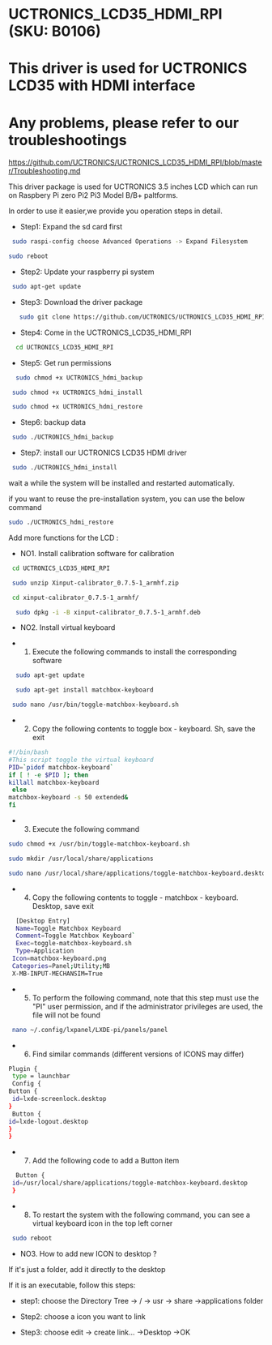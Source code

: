 # UCTRONICS_LCD35_HDMI_RPI (SKU: B0106)
# This driver is used for UCTRONICS LCD35 with HDMI interface 
# Any problems, please refer to our troubleshootings 

https://github.com/UCTRONICS/UCTRONICS_LCD35_HDMI_RPI/blob/master/Troubleshooting.md

This driver package is used for UCTRONICS 3.5 inches LCD which can run on Raspbery Pi zero Pi2 Pi3 Model B/B+ paltforms.

In order to use it easier,we provide you operation steps in detail. 

- Step1: Expand the sd card first
```Bash
 sudo raspi-config choose Advanced Operations -> Expand Filesystem 
 ```
 ```Bash
 sudo reboot
 ``` 
- Step2: Update your raspberry pi system
```Bash
 sudo apt-get update
```
- Step3: Download the driver package
```Bash
   sudo git clone https://github.com/UCTRONICS/UCTRONICS_LCD35_HDMI_RPI.git
```
- Step4: Come in the UCTRONICS_LCD35_HDMI_RPI
```Bash
  cd UCTRONICS_LCD35_HDMI_RPI
```
- Step5: Get run permissions
```Bash
  sudo chmod +x UCTRONICS_hdmi_backup
 ```
 ```Bash
  sudo chmod +x UCTRONICS_hdmi_install
 ```
 ```Bash
  sudo chmod +x UCTRONICS_hdmi_restore
 ```
- Step6: backup data
```Bash
 sudo ./UCTRONICS_hdmi_backup
 ``` 
- Step7: install our UCTRONICS LCD35 HDMI driver
```Bash
 sudo ./UCTRONICS_hdmi_install
``` 
wait a while the system will be installed and restarted automatically.

if you want to reuse the pre-installation system, you can use the below command

 ```Bash
 sudo ./UCTRONICS_hdmi_restore
 ```
 
 Add more functions for the LCD :
 
 - NO1. Install calibration software for calibration
 ```Bash
  cd UCTRONICS_LCD35_HDMI_RPI
 ```
 ```Bash
  sudo unzip Xinput-calibrator_0.7.5-1_armhf.zip 
 ```
 ```Bash
  cd xinput-calibrator_0.7.5-1_armhf/
```
```Bash
  sudo dpkg -i -B xinput-calibrator_0.7.5-1_armhf.deb
```

- NO2. Install virtual keyboard

- 1. Execute the following commands to install the corresponding software
```Bash
  sudo apt-get update
```
```Bash
  sudo apt-get install matchbox-keyboard
 ```
 ```Bash
  sudo nano /usr/bin/toggle-matchbox-keyboard.sh
 ```
- 2. Copy the following contents to toggle box - keyboard. Sh, save the exit
```Bash
#!/bin/bash
#This script toggle the virtual keyboard
PID=`pidof matchbox-keyboard`
if [ ! -e $PID ]; then
killall matchbox-keyboard
 else
matchbox-keyboard -s 50 extended&
fi
```
- 3. Execute the following command
```Bash
sudo chmod +x /usr/bin/toggle-matchbox-keyboard.sh
```
```Bash
sudo mkdir /usr/local/share/applications
```
```Bash
sudo nano /usr/local/share/applications/toggle-matchbox-keyboard.desktop
```
- 4. Copy the following contents to toggle - matchbox - keyboard. Desktop, save exit 
```Bash
  [Desktop Entry]
  Name=Toggle Matchbox Keyboard
  Comment=Toggle Matchbox Keyboard`
  Exec=toggle-matchbox-keyboard.sh
  Type=Application
 Icon=matchbox-keyboard.png
 Categories=Panel;Utility;MB
 X-MB-INPUT-MECHANSIM=True
 ```
 
- 5. To perform the following command, note that this step must use the "PI" user permission, and if the administrator privileges are used, the file will not be found

```Bash
 nano ~/.config/lxpanel/LXDE-pi/panels/panel
```
- 6. Find similar commands (different versions of ICONS may differ)
 ```Bash
 Plugin {
  type = launchbar
  Config {
 Button {
  id=lxde-screenlock.desktop
 }
  Button {
id=lxde-logout.desktop
 }
}
```
- 7. Add the following code to add a Button item
```Bash
  Button {
 id=/usr/local/share/applications/toggle-matchbox-keyboard.desktop
 }
 ```
- 8. To restart the system with the following command, you can see a virtual keyboard icon in the top left corner
```Bash
 sudo reboot
``` 
- NO3. How to add new ICON to desktop ?

 If it's just a folder, add it directly to the desktop

If it is an executable, follow this steps:

- step1: choose the Directory Tree -> / -> usr -> share ->applications folder

- Step2: choose a icon you want to link 

- Step3: choose edit -> create link... ->Desktop ->OK

